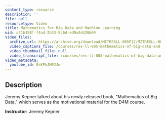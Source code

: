 ```yaml
---
content_type: resource
description: ''
file: null
resourcetype: Video
title: Mathematics for Big Data and Machine Learning
uid: a21b198f-f4ad-2b33-5c6d-ed9a4dd26b69
video_files:
  archive_url: https://archive.org/download/MITRESLL-005F12/MITRESLL-005F12_IEPBigData_300k.mp4
  video_captions_file: /courses/res-ll-005-mathematics-of-big-data-and-machine-learning-january-iap-2020/49954ba4099f54ada25129c230da017f_iCAZLl6nq4c.vtt
  video_thumbnail_file: null
  video_transcript_file: /courses/res-ll-005-mathematics-of-big-data-and-machine-learning-january-iap-2020/3fe5d6cadc9646cf618a99446383412d_iCAZLl6nq4c.pdf
video_metadata:
  youtube_id: 0sKPkJME2Jw
---
```


Description
-----------

Jeremy Kepner talked about his newly released book, "Mathematics of Big Data," which serves as the motivational material for the D4M course.

**Instructor:** Jeremy Kepner